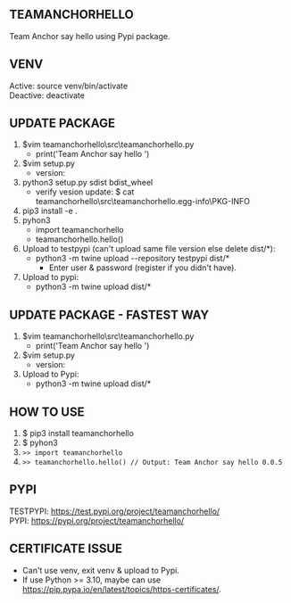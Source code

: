 ## TEAMANCHORHELLO

Team Anchor say hello using Pypi package.

## VENV
Active: source venv/bin/activate  
Deactive: deactivate
## UPDATE PACKAGE
1. $vim teamanchorhello\src\teamanchorhello.py
    * print('Team Anchor say hello <UPDATE>')
2. $vim setup.py
    * version: <UPDATE>
3. python3 setup.py sdist bdist_wheel
    * verify vesion update: $ cat teamanchorhello\src\teamanchorhello.egg-info\PKG-INFO
4. pip3 install -e .
5. pyhon3
    * import teamanchorhello
    * teamanchorhello.hello()
6. Upload to testpypi (can't upload same file version else delete dist/*):
    * python3 -m twine upload --repository testpypi dist/*
        * Enter user & password (register if you didn't have).
7. Upload to pypi:
    * python3 -m twine upload dist/*

## UPDATE PACKAGE - FASTEST WAY
1. $vim teamanchorhello\src\teamanchorhello.py
    * print('Team Anchor say hello <UPDATE>')
2. $vim setup.py
    * version: <UPDATE>
3. Upload to Pypi:
    * python3 -m twine upload dist/*

## HOW TO USE
1. $ pip3 install teamanchorhello
2. $ pyhon3
3. `>> import teamanchorhello`
4. `>> teamanchorhello.hello() // Output: Team Anchor say hello 0.0.5`
## PYPI
TESTPYPI: https://test.pypi.org/project/teamanchorhello/  
PYPI: https://pypi.org/project/teamanchorhello/

## CERTIFICATE ISSUE
* Can't use venv, exit venv & upload to Pypi.
* If use Python >= 3.10, maybe can use https://pip.pypa.io/en/latest/topics/https-certificates/.